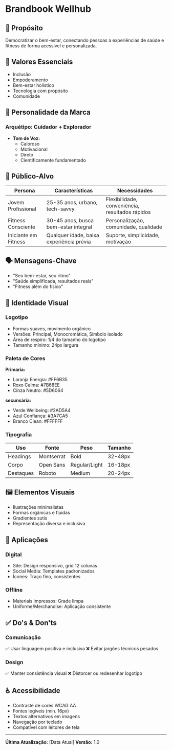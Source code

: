 # Brandbook Wellhub

## 🌟 Propósito
Democratizar o bem-estar, conectando pessoas a experiências de saúde e fitness de forma acessível e personalizada.

## 🔑 Valores Essenciais
- Inclusão
- Empoderamento
- Bem-estar holístico
- Tecnologia com propósito
- Comunidade

## 🧭 Personalidade da Marca
### Arquétipo: Cuidador + Explorador
- **Tom de Voz:** 
  - Caloroso
  - Motivacional
  - Direto
  - Cientificamente fundamentado

## 👥 Público-Alvo

| Persona | Características | Necessidades |
|---------|-----------------|--------------|
| Jovem Profissional | 25-35 anos, urbano, tech-savvy | Flexibilidade, conveniência, resultados rápidos |
| Fitness Consciente | 30-45 anos, busca bem-estar integral | Personalização, comunidade, qualidade |
| Iniciante em Fitness | Qualquer idade, baixa experiência prévia | Suporte, simplicidade, motivação |

## 🗣️ Mensagens-Chave
- "Seu bem-estar, seu ritmo"
- "Saúde simplificada, resultados reais"
- "Fitness além do físico"

## 🎨 Identidade Visual

### Logotipo
- Formas suaves, movimento orgânico
- Versões: Principal, Monocromática, Símbolo isolado
- Área de respiro: 1/4 do tamanho do logotipo
- Tamanho mínimo: 24px largura

### Paleta de Cores



**Primaria:**
- Laranja Energia: #FF6B35
- Roxo Calma: #7B68EE
- Cinza Neutro: #5D6064

**secunsária:**
- Verde Wellbeing: #2AD5A4
- Azul Confiança: #3A7CA5
- Branco Clean: #FFFFFF

### Tipografia

| Uso | Fonte | Peso | Tamanho |
|-----|-------|------|---------|
| Headings | Montserrat | Bold | 32-48px |
| Corpo | Open Sans | Regular/Light | 16-18px |
| Destaques | Roboto | Medium | 20-24px |

## 🖼️ Elementos Visuais
- Ilustrações minimalistas
- Formas orgânicas e fluidas
- Gradientes sutis
- Representação diversa e inclusiva

## 📱 Aplicações

### Digital
- Site: Design responsivo, grid 12 colunas
- Social Media: Templates padronizados
- Ícones: Traço fino, consistentes

### Offline
- Materiais impressos: Grade limpa
- Uniforme/Merchandise: Aplicação consistente

## ✅ Do's & Don'ts

### Comunicação
✅ Usar linguagem positiva e inclusiva
❌ Evitar jargões técnicos pesados

### Design
✅ Manter consistência visual
❌ Distorcer ou redesenhar logotipo

## ♿ Acessibilidade
- Contraste de cores WCAG AA
- Fontes legíveis (mín. 16px)
- Textos alternativos em imagens
- Navegação por teclado
- Compatível com leitores de tela

---

**Última Atualização:** [Data Atual]
**Versão:** 1.0